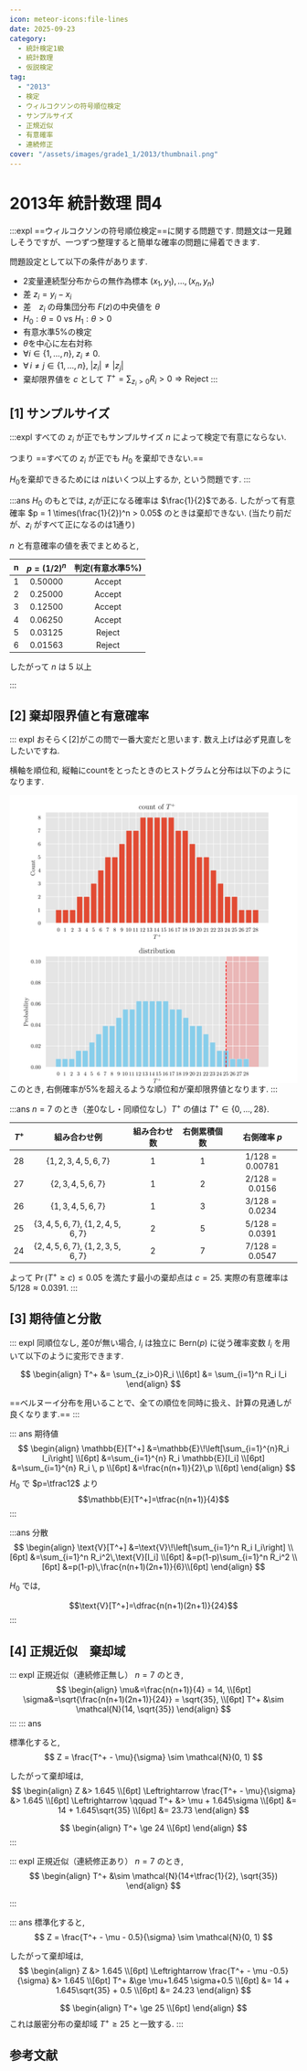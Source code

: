 ```yaml
---
icon: meteor-icons:file-lines
date: 2025-09-23
category:
  - 統計検定1級
  - 統計数理
  - 仮説検定
tag:
  - "2013"
  - 検定
  - ウィルコクソンの符号順位検定
  - サンプルサイズ
  - 正規近似
  - 有意確率
  - 連続修正
cover: "/assets/images/grade1_1/2013/thumbnail.png" 
---
```


<!-- more -->

# 2013年 統計数理 問4

<AffiliateBook id="kakomon1213"/>


:::expl
==ウィルコクソンの符号順位検定==に関する問題です.
問題文は一見難しそうですが、一つずつ整理すると簡単な確率の問題に帰着できます.

問題設定として以下の条件があります.
- 2変量連続型分布からの無作為標本 $(x_1, y_1),\dots, (x_n, y_n)$
- 差 $z_i = y_i - x_i$
- 差　$z_i$ の母集団分布 $F(z)$の中央値を $\theta$
- $H_0: \theta=0$ vs $H_1: \theta>0$
- 有意水準5%の検定
- $\theta$を中心に左右対称
- $\forall i \in \{1,\dots,n\},\; z_i \ne 0.$
- $\forall\, i\neq j\in\{1,\dots,n\},\ |z_i|\neq |z_j|$
- 棄却限界値を $c$ として $T^+ = \sum_{z_i>0}R_i > 0 \Rightarrow \text{Reject}$
:::

## [1] サンプルサイズ
:::expl
すべての $z_i$ が正でもサンプルサイズ $n$ によって検定で有意にならない.

つまり
==すべての $z_i$ が正でも $H_0$ を棄却できない.==

$H_0$を棄却できるためには $n$はいくつ以上するか, という問題です.
:::

:::ans
$H_0$ のもとでは, $z_i$が正になる確率は $\frac{1}{2}$である.
したがって有意確率 $p = 1 \times(\frac{1}{2})^n > 0.05$ のときは棄却できない.
(当たり前だが、$z_i$ がすべて正になるのは1通り)

$n$ と有意確率の値を表でまとめると,

| n | $p=(1/2)^n$ | 判定(有意水準5%) |
|---:|:-------------:|:-----------------:|
| 1 | 0.50000 | Accept |
| 2 | 0.25000 | Accept |
| 3 | 0.12500 | Accept |
| 4 | 0.06250 | Accept |
| 5 | 0.03125 | Reject |
| 6 | 0.01563 | Reject |

したがって $n$ は $5$ 以上

:::

## [2] 棄却限界値と有意確率

::: expl
おそらく[2]がこの問で一番大変だと思います.
数え上げは必ず見直しをしたいですね.

横軸を順位和, 縦軸にcountをとったときのヒストグラムと分布は以下のようになります.
<div style="display: flex; gap: 10px; justify-content: center;">
  <img src="/assets/images/grade1_1/2013/t_plus_count.png" style="max-width: 100%; height: auto;">
</div>
<div style="display: flex; gap: 10px; justify-content: center;">
  <img src="/assets/images/grade1_1/2013/t_plus_prob.png" style="max-width: 100%; height: auto;">
</div>
このとき, 右側確率が5%を超えるような順位和が棄却限界値となります.
:::

:::ans
$n=7$ のとき（差0なし・同順位なし）$T^+$ の値は $T^+\in\{0,\dots,28\}$.


| $T^+$ | 組み合わせ例 | 組み合わせ数 | 右側累積個数 | 右側確率 $p$ |
|---:|:--:|:---:|:------:|:---:|
| 28 | $\{1,2,3,4,5,6,7\}$ | 1 | 1 | $1/128=0.00781$ |
| 27 | $\{2,3,4,5,6,7\}$ | 1 | 2 | $2/128=0.0156$ |
| 26 | $\{1,3,4,5,6,7\}$ | 1 | 3 | $3/128=0.0234$ |
| 25 | $\{3,4,5,6,7\},\ \{1,2,4,5,6,7\}$ | 2 | 5 | $5/128=0.0391$ |
| 24 | $\{2,4,5,6,7\},\ \{1,2,3,5,6,7\}$ | 2 | 7 | $7/128=0.0547$ |

よって $\Pr(T^+\ge c)\le 0.05$ を満たす最小の棄却点は $c=25$.
実際の有意確率は $5/128\approx0.0391$.
:::

## [3] 期待値と分散
::: expl
同順位なし, 差0が無い場合, $I_i$ は独立に $\mathrm{Bern}(p)$ に従う確率変数 $I_i$ を用いて以下のように変形できます.  

$$ \begin{align} T^+ &= \sum_{z_i>0}R_i \\[6pt]
&= \sum_{i=1}^n R_i I_i \end{align}
$$

==ベルヌーイ分布を用いることで、全ての順位を同時に扱え、計算の見通しが良くなります.==
:::

::: ans 期待値
$$
\begin{align}
\mathbb{E}[T^+]
&=\mathbb{E}\!\left[\sum_{i=1}^{n}R_i I_i\right] \\[6pt]
&=\sum_{i=1}^{n} R_i \mathbb{E}[I_i] \\[6pt]
&=\sum_{i=1}^{n} R_i \, p \\[6pt]
&=\frac{n(n+1)}{2}\,p \\[6pt]
\end{align}
$$
$H_0$ で $p=\tfrac12$ より
$$\mathbb{E}[T^+]=\tfrac{n(n+1)}{4}$$
:::

:::ans 分散
$$
\begin{align}
\text{V}[T^+]
&=\text{V}\!\left[\sum_{i=1}^n R_i I_i\right] \\[6pt]
&=\sum_{i=1}^n R_i^2\,\text{V}[I_i] \\[6pt]
&=p(1-p)\sum_{i=1}^n R_i^2 \\[6pt]
&=p(1-p)\,\frac{n(n+1)(2n+1)}{6}\\[6pt]
\end{align}
$$

$H_0$ では,

$$\text{V}[T^+]=\dfrac{n(n+1)(2n+1)}{24}$$
:::

## [4] 正規近似　棄却域

::: expl
正規近似（連続修正無し）
$n = 7$ のとき,
$$
\begin{align}
\mu&=\frac{n(n+1)}{4} = 14, \\[6pt]
\sigma&=\sqrt{\frac{n(n+1)(2n+1)}{24}} = \sqrt{35}, \\[6pt]
T^+ &\sim \mathcal{N}(14, \sqrt{35})
\end{align}
$$
:::
::: ans

標準化すると,
$$
Z = \frac{T^+ - \mu}{\sigma} \sim \mathcal{N}(0, 1)
$$

したがって棄却域は, 
$$
\begin{align}
Z &> 1.645 \\[6pt]
\Leftrightarrow \frac{T^+ - \mu}{\sigma} &> 1.645 \\[6pt]
\Leftrightarrow \qquad T^+ &> \mu + 1.645\sigma \\[6pt]
&= 14 + 1.645\sqrt{35} \\[6pt]
&= 23.73
\end{align}
$$

$$
\begin{align}
T^+ \ge 24  \\[6pt]
\end{align}
$$
:::


::: expl
正規近似（連続修正あり）
$n = 7$ のとき,
$$
\begin{align}
T^+ &\sim \mathcal{N}(14+\tfrac{1}{2}, \sqrt{35})
\end{align}
$$
<div class="vp-card-container">
<VPCard
  title="連続修正（半整数補正）とは？"
  desc="離散型分布の正規近似"
  link="/posts/test/continuity_correction.html"
/>
</div>
:::


::: ans
標準化すると,
$$
Z = \frac{T^+ - \mu - 0.5}{\sigma} \sim \mathcal{N}(0, 1)
$$

したがって棄却域は, 
$$
\begin{align}
Z &> 1.645 \\[6pt]
\Leftrightarrow \frac{T^+ - \mu -0.5}{\sigma} &> 1.645 \\[6pt]
T^+ &\ge \mu+1.645 \sigma+0.5 \\[6pt]
&= 14 + 1.645\sqrt{35} + 0.5 \\[6pt]
&= 24.23
\end{align}
$$

$$
\begin{align}
T^+ \ge 25  \\[6pt]
\end{align}
$$
これは厳密分布の棄却域 $T^+\ge 25$ と一致する.
:::

## 参考文献
<AffiliateBook id="kakomon1213"/>
<AffiliateBook id="official1"/>
<AffiliateBook id="takemura_gen_stats"/>